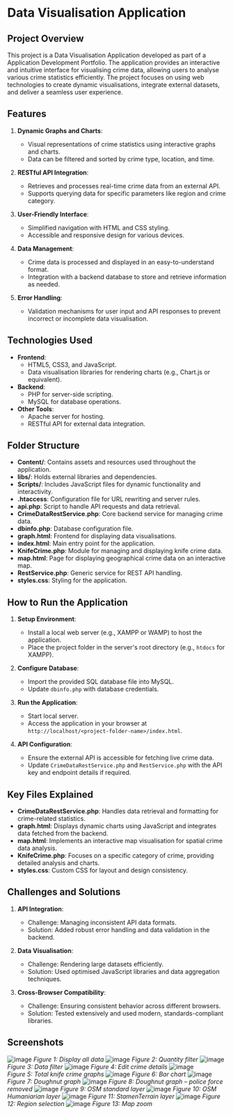 # Data Visualisation Application

## Project Overview
This project is a Data Visualisation Application developed as part of a Application Development Portfolio. The application provides an interactive and intuitive interface for visualising crime data, allowing users to analyse various crime statistics efficiently. The project focuses on using web technologies to create dynamic visualisations, integrate external datasets, and deliver a seamless user experience.

## Features
1. **Dynamic Graphs and Charts**:
   - Visual representations of crime statistics using interactive graphs and charts.
   - Data can be filtered and sorted by crime type, location, and time.

2. **RESTful API Integration**:
   - Retrieves and processes real-time crime data from an external API.
   - Supports querying data for specific parameters like region and crime category.

3. **User-Friendly Interface**:
   - Simplified navigation with HTML and CSS styling.
   - Accessible and responsive design for various devices.

4. **Data Management**:
   - Crime data is processed and displayed in an easy-to-understand format.
   - Integration with a backend database to store and retrieve information as needed.

5. **Error Handling**:
   - Validation mechanisms for user input and API responses to prevent incorrect or incomplete data visualisation.

## Technologies Used
- **Frontend**:
  - HTML5, CSS3, and JavaScript.
  - Data visualisation libraries for rendering charts (e.g., Chart.js or equivalent).
- **Backend**:
  - PHP for server-side scripting.
  - MySQL for database operations.
- **Other Tools**:
  - Apache server for hosting.
  - RESTful API for external data integration.

## Folder Structure
- **Content/**: Contains assets and resources used throughout the application.
- **libs/**: Holds external libraries and dependencies.
- **Scripts/**: Includes JavaScript files for dynamic functionality and interactivity.
- **.htaccess**: Configuration file for URL rewriting and server rules.
- **api.php**: Script to handle API requests and data retrieval.
- **CrimeDataRestService.php**: Core backend service for managing crime data.
- **dbinfo.php**: Database configuration file.
- **graph.html**: Frontend for displaying data visualisations.
- **index.html**: Main entry point for the application.
- **KnifeCrime.php**: Module for managing and displaying knife crime data.
- **map.html**: Page for displaying geographical crime data on an interactive map.
- **RestService.php**: Generic service for REST API handling.
- **styles.css**: Styling for the application.

## How to Run the Application
1. **Setup Environment**:
   - Install a local web server (e.g., XAMPP or WAMP) to host the application.
   - Place the project folder in the server's root directory (e.g., `htdocs` for XAMPP).

2. **Configure Database**:
   - Import the provided SQL database file into MySQL.
   - Update `dbinfo.php` with database credentials.

3. **Run the Application**:
   - Start local server.
   - Access the application in your browser at `http://localhost/<project-folder-name>/index.html`.

4. **API Configuration**:
   - Ensure the external API is accessible for fetching live crime data.
   - Update `CrimeDataRestService.php` and `RestService.php` with the API key and endpoint details if required.

## Key Files Explained
- **CrimeDataRestService.php**: Handles data retrieval and formatting for crime-related statistics.
- **graph.html**: Displays dynamic charts using JavaScript and integrates data fetched from the backend.
- **map.html**: Implements an interactive map visualisation for spatial crime data analysis.
- **KnifeCrime.php**: Focuses on a specific category of crime, providing detailed analysis and charts.
- **styles.css**: Custom CSS for layout and design consistency.

## Challenges and Solutions
1. **API Integration**:
   - Challenge: Managing inconsistent API data formats.
   - Solution: Added robust error handling and data validation in the backend.

2. **Data Visualisation**:
   - Challenge: Rendering large datasets efficiently.
   - Solution: Used optimised JavaScript libraries and data aggregation techniques.

3. **Cross-Browser Compatibility**:
   - Challenge: Ensuring consistent behavior across different browsers.
   - Solution: Tested extensively and used modern, standards-compliant libraries.
  
## Screenshots
![image](https://github.com/user-attachments/assets/abadc1e7-532b-4d83-98e8-223c07632915)
*Figure 1: Display all data*
![image](https://github.com/user-attachments/assets/64cc1c6b-f56c-4202-bec6-a6c3f14b049c)
*Figure 2: Quantity filter*
![image](https://github.com/user-attachments/assets/3aad9ac4-e804-4d9e-9ccf-af8d9caffc74)
*Figure 3: Data filter*
![image](https://github.com/user-attachments/assets/19d73e87-9ec4-496d-92dd-a09916913b02)
*Figure 4: Edit crime details*
![image](https://github.com/user-attachments/assets/6b4fc3c5-20d6-48a4-9a0e-fcacf09a6349)  
*Figure 5: Total knife crime graphs*
![image](https://github.com/user-attachments/assets/04354592-b495-4b1f-98a7-6b9a816d71e2)
*Figure 6: Bar chart*
![image](https://github.com/user-attachments/assets/28a7ca5e-d6a9-488a-b1ac-6eae50bac2b0)
*Figure 7: Doughnut graph*
![image](https://github.com/user-attachments/assets/c8e4de7b-a9c9-490e-93e9-467831117489)
*Figure 8: Doughnut graph – police force removed*
![image](https://github.com/user-attachments/assets/3de76369-44e7-4c5e-a93e-21d556f5541a)
*Figure 9: OSM standard layer*
![image](https://github.com/user-attachments/assets/56604ff7-70c2-42f2-a08a-097fd96b3fa8)
*Figure 10: OSM Humaniarian layer*
![image](https://github.com/user-attachments/assets/95cc027e-8387-4b02-bde1-da3b5a7438e0)
*Figure 11: StamenTerrain layer*
![image](https://github.com/user-attachments/assets/0ed1ee8d-dc06-40b0-b510-e28e462c76f5)
*Figure 12: Region selection*
![image](https://github.com/user-attachments/assets/7ae00582-915d-4de3-8312-6b4fa0e77321)
*Figure 13: Map zoom*

